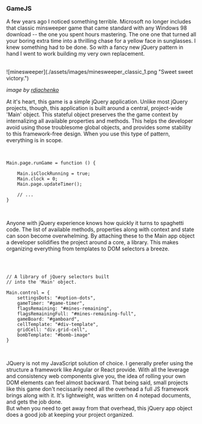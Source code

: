 ### GameJS

A few years ago I noticed something terrible. Microsoft no longer includes that classic minsweeper game that came standard with any Windows 98 download -- the one you spent hours mastering. The one one that turned all your boring extra time into a thrilling chase for a yellow face in sunglasses. I knew something had to be done. So with a fancy new jQuery pattern in hand I went to work building my very own replacement. 

<br/>
![minesweeper](./assets/images/minesweeper_classic_1.png "Sweet sweet victory.")

*image by [rdiachenko](https://github.com/rdiachenko/minesweeper)*
<br/> 

At it's heart, this game is a simple jQuery application. Unlike most jQuery projects, though, this application is built around a central, project-wide 'Main' object. This stateful object preserves the the game context by internalizing all available properties and methods. This helps the developer avoid using those troublesome global objects, and provides some stability to this framework-free design. When you use this type of pattern, everything is in scope. 

<br/>

```
Main.page.runGame = function () {

    Main.isClockRunning = true;
    Main.clock = 0;
    Main.page.updateTimer();
   
    // ...
}
```   

<br>

Anyone with jQuery experience knows how quickly it turns to spaghetti code. The list of available methods, properties along with context and state can soon become overwhelming. By attaching these to the Main app object a developer solidifies the project around a core, a library. This makes organizing everything from templates to DOM selectors a breeze. 

<br/>

```

// A library of jQuery selectors built
// into the 'Main' object.   

Main.control = {
    settingsDots: "#option-dots",  
    gameTimer: "#game-timer",
    flagsRemaining: "#mines-remaining",
    flagsRemainingFull: "#mines-remaining-full",
    gameBoard: "#gamboard",
    cellTemplate: "#div-template",
    gridCell: "div.grid-cell",
    bombTemplate: "#bomb-image"
}

```
<br/>

JQuery is not my JavaScript solution of choice. I generally prefer using the structure a framework like Angular or React provide. With all the leverage and consistency web components give you, the idea of rolling your own DOM elements can feel almost backward. That being said, small projects like this game don't necissarily need all the overhead a full JS framework brings along with it. It's lightweight, was written on 4 notepad documents, and gets the job done.  
But when you need to get away from that overhead, this jQuery app object does a good job at keeping your project organized.
